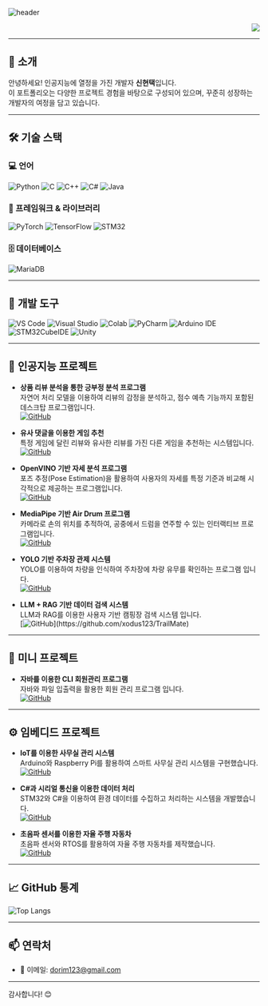 ![header](https://capsule-render.vercel.app/api?type=wave&height=270&color=gradient&text=%EC%8B%A0%ED%98%84%ED%83%9D%EC%9D%98%20Portfolio&fontAlign=50&fontAlignY=39&desc=shinht97&descSize=26)

<div align="right">
  <a href="https://github.com/shinht97">
    <img src="https://hitscounter.dev/api/hit?url=https%3A%2F%2Fgithub.com%2Fshinht97&label=HITS&icon=github&color=%23198754">
  </a>
</div>

---

## 👋 소개

안녕하세요! 인공지능에 열정을 가진 개발자 **신현택**입니다.  
이 포트폴리오는 다양한 프로젝트 경험을 바탕으로 구성되어 있으며, 꾸준히 성장하는 개발자의 여정을 담고 있습니다.

---

## 🛠 기술 스택

### 💻 언어

![Python](https://img.shields.io/badge/Python-3776AB?style=for-the-badge&logo=python&logoColor=white)
![C](https://img.shields.io/badge/C-A8B9CC?style=for-the-badge&logo=c&logoColor=white)
![C++](https://img.shields.io/badge/C++-00599C?style=for-the-badge&logo=cplusplus&logoColor=white)
![C#](https://img.shields.io/badge/C%23-239120?style=for-the-badge&logo=c-sharp&logoColor=white)
![Java](https://img.shields.io/badge/Java-007396?style=for-the-badge&logo=openjdk&logoColor=white)
  
### 🧰 프레임워크 & 라이브러리

![PyTorch](https://img.shields.io/badge/PyTorch-EE4C2C?style=for-the-badge&logo=pytorch&logoColor=white)
![TensorFlow](https://img.shields.io/badge/TensorFlow-FF6F00?style=for-the-badge&logo=tensorflow&logoColor=white)
![STM32](https://img.shields.io/badge/STM32-03234B?style=for-the-badge&logo=stmicroelectronics&logoColor=white)
  
### 🗄 데이터베이스

![MariaDB](https://img.shields.io/badge/MariaDB-003545?style=for-the-badge&logo=mariadb&logoColor=white)

---

## 🧰 개발 도구

![VS Code](https://img.shields.io/badge/VS_Code-007ACC?style=for-the-badge&logo=visualstudiocode&logoColor=white)
![Visual Studio](https://img.shields.io/badge/Visual_Studio-5C2D91?style=for-the-badge&logo=visualstudio&logoColor=white)
![Colab](https://img.shields.io/badge/Colab-F9AB00?style=for-the-badge&logo=googlecolab&logoColor=white)
![PyCharm](https://img.shields.io/badge/PyCharm-000000?style=for-the-badge&logo=pycharm&logoColor=white)
![Arduino IDE](https://img.shields.io/badge/Arduino_IDE-00979D?style=for-the-badge&logo=arduino&logoColor=white)
![STM32CubeIDE](https://img.shields.io/badge/STM32CubeIDE-03234B?style=for-the-badge&logo=stmicroelectronics&logoColor=white)
![Unity](https://img.shields.io/badge/Unity-000000?style=for-the-badge&logo=unity&logoColor=white)

---

## 🧠 인공지능 프로젝트

- **상품 리뷰 분석을 통한 긍부정 분석 프로그램**  
  자연어 처리 모델을 이용하여 리뷰의 감정을 분석하고, 점수 예측 기능까지 포함된 데스크탑 프로그램입니다.  
  [![GitHub](https://img.shields.io/badge/GitHub-Comment_analysis-181717?style=flat-square&logo=github)](https://github.com/shinht97/Comment_analysis)

- **유사 댓글을 이용한 게임 추천**  
  특정 게임에 달린 리뷰와 유사한 리뷰를 가진 다른 게임을 추천하는 시스템입니다.  
  [![GitHub](https://img.shields.io/badge/GitHub-steamsavemoney-181717?style=flat-square&logo=github)](https://github.com/shinht97/steamsavemoney)

- **OpenVINO 기반 자세 분석 프로그램**  
  포즈 추정(Pose Estimation)을 활용하여 사용자의 자세를 특정 기준과 비교해 시각적으로 제공하는 프로그램입니다.  
  [![GitHub](https://img.shields.io/badge/GitHub-Final_project-181717?style=flat-square&logo=github)](https://github.com/BrotherHwan/Final_project)

- **MediaPipe 기반 Air Drum 프로그램**  
  카메라로 손의 위치를 추적하여, 공중에서 드럼을 연주할 수 있는 인터랙티브 프로그램입니다.  
  [![GitHub](https://img.shields.io/badge/GitHub-AirDrum-181717?style=flat-square&logo=github)](https://github.com/shinht97/AirDrum)

<!-- - **이미지 기반 중고차 차종 분류**  
  이미지 분류를 통한 중고차의 차종 분류 프로젝트 입니다.(데이콘 참가)  
  [![GitHub](https://img.shields.io/badge/GitHub-UsedCar-181717?style=flat-square&logo=github)](https://github.com/kimpubao/dacon_usedcar)  -->
  

- **YOLO 기반 주차장 관제 시스템**  
  YOLO를 이용하여 차량을 인식하여 주차장에 차량 유무를 확인하는 프로그램 입니다.  
  [![GitHub](https://img.shields.io/badge/GitHub-ParkingLot_Observer-181717?style=flat-square&logo=github)](https://github.com/shinht97/ParkingLot_Observer)


- **LLM + RAG 기반 데이터 검색 시스템**  
  LLM과 RAG를 이용한 사용자 기반 캠핑장 검색 시스템 입니다.  
  [![GitHub](https://img.shields.io/badge/GitHub-TrailMate(Camping_LLM)-181717?style=flat-square&logo=github)](https://github.com/xodus123/TrailMate)

---

## 📝 미니 프로젝트

- **자바를 이용한 CLI 회원관리 프로그램**  
  자바와 파일 입출력을 활용한 회원 관리 프로그램 입니다.  
  [![GitHub](https://img.shields.io/badge/GitHub-JavaLogin-181717?style=flat-square&logo=github)](https://github.com/shinht97/JavaLogin)

<!-- - **라즈베리파이를 이용한 하드웨어 제어**
라즈베리파이를 이용하여 하드웨어를 제어하여 가로등의 기능을 구현한 프로젝트 입니다.
[![GitHub](https://img.shields.io/badge/GitHub-JavaLogin-181717?style=flat-square&logo=github)]()

-->
---

## ⚙️ 임베디드 프로젝트

- **IoT를 이용한 사무실 관리 시스템**  
  Arduino와 Raspberry Pi를 활용하여 스마트 사무실 관리 시스템을 구현했습니다.  
  [![GitHub](https://img.shields.io/badge/GitHub-IoT_OFFICE_PROJECT-181717?style=flat-square&logo=github)](https://github.com/shinht97/IoT_OFFICE_PROJECT)

- **C#과 시리얼 통신을 이용한 데이터 처리**  
  STM32와 C#을 이용하여 환경 데이터를 수집하고 처리하는 시스템을 개발했습니다.  
  [![GitHub](https://img.shields.io/badge/GitHub-CS_serial_project-181717?style=flat-square&logo=github)](https://github.com/shinht97/CS_serial_project)

- **초음파 센서를 이용한 자율 주행 자동차**  
  초음파 센서와 RTOS를 활용하여 자율 주행 자동차를 제작했습니다.  
  [![GitHub](https://img.shields.io/badge/GitHub-Ultra_sonic_car-181717?style=flat-square&logo=github)](https://github.com/shinht97/Ultra_sonic_car)

---

## 📈 GitHub 통계

![Top Langs](https://github-readme-stats.vercel.app/api/top-langs/?username=shinht97&layout=compact&theme=radical)

---

## 📫 연락처

- 📧 이메일: dorim123@gmail.com

---

감사합니다! 😊
